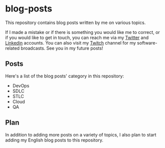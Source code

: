 # blog-posts

This repository contains blog posts written by me on various topics.


If I made a mistake or if there is something you would like me to correct, or if you would like to get in touch, you can reach me via my [Twitter](https://twitter.com/sevilayerkan0) and [Linkedin](https://www.linkedin.com/in/sevilayerkan/) accounts. You can also visit my [Twitch](https://twitch.tv/notdepressedeveloper) channel for my software-related broadcasts. See you in my future posts! 


## Posts

Here's a list of the blog posts' category in this repository:

- DevOps 
- SDLC 
- STLC
- Cloud
- QA

## Plan
In addition to adding more posts on a variety of topics, I also plan to start adding my English blog posts to this repository. 

